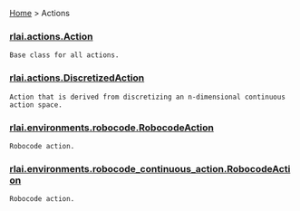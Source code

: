 [Home](index.md) > Actions
### [rlai.actions.Action](https://github.com/MatthewGerber/rlai/tree/master/src/rlai/actions/__init__.py#L9)
```
Base class for all actions.
```
### [rlai.actions.DiscretizedAction](https://github.com/MatthewGerber/rlai/tree/master/src/rlai/actions/__init__.py#L82)
```
Action that is derived from discretizing an n-dimensional continuous action space.
```
### [rlai.environments.robocode.RobocodeAction](https://github.com/MatthewGerber/rlai/tree/master/src/rlai/environments/robocode.py#L1460)
```
Robocode action.
```
### [rlai.environments.robocode_continuous_action.RobocodeAction](https://github.com/MatthewGerber/rlai/tree/master/src/rlai/environments/robocode_continuous_action.py#L1348)
```
Robocode action.
```
